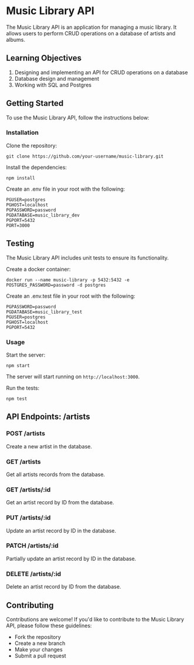 <h1>Music Library API</h1>
<p>The Music Library API is an application for managing a music library. It allows users to perform CRUD operations on a database of artists and albums.</p>
<h2>Learning Objectives</h2>
<ol>
  <li>Designing and implementing an API for CRUD operations on a database</li>
  <li>Database design and management</li>
  <li>Working with SQL and Postgres</li>
</ol>
<h2>Getting Started</h2>
<p>To use the Music Library API, follow the instructions below:</p>
<h3>Installation</h3>
<p>Clone the repository:</p>
<pre><code>git clone https://github.com/your-username/music-library.git</code></pre>
<p>Install the dependencies:</p>
<pre><code>npm install</code></pre>
<p>Create an .env file in your root with the following:</p>
<pre><code>PGUSER=postgres
PGHOST=localhost
PGPASSWORD=password
PGDATABASE=music_library_dev
PGPORT=5432
PORT=3000
</pre></code>

<h2>Testing</h2>
<p>The Music Library API includes unit tests to ensure its functionality.</p>
<p>Create a docker container:</p>
<pre><code>docker run --name music-library -p 5432:5432 -e POSTGRES_PASSWORD=password -d postgres</code></pre>
<p>Create an .env.test file in your root with the following:</p>
<pre><code>PGPASSWORD=password
PGDATABASE=music_library_test
PGUSER=postgres
PGHOST=localhost
PGPORT=5432
</pre></code>

<h3>Usage</h3>

<p>Start the server:</p>
<pre><code>npm start</code></pre>
<p>The server will start running on <code>http://localhost:3000</code>.</p>

<p>Run the tests:</p>
<pre><code>npm test</code></pre>

<h2>API Endpoints: /artists</h2>
<h3>POST /artists</h3>
<p>Create a new artist in the database.</p>
<h3>GET /artists</h3>
<p>Get all artists records from the database.</p>
<h3>GET /artists/:id</h3>
<p>Get an artist record by ID from the database.</p>
<h3>PUT /artists/:id</h3>
<p>Update an artist record by ID in the database.</p>
<h3>PATCH /artists/:id</h3>
<p>Partially update an artist record by ID in the database.</p>
<h3>DELETE /artists/:id</h3>
<p>Delete an artist record by ID from the database.</p>

<h2>Contributing</h2>
<p>Contributions are welcome! If you'd like to contribute to the Music Library API, please follow these guidelines:</p>
<ul>
  <li>Fork the repository</li>
  <li>Create a new branch</li>
  <li>Make your changes</li>
  <li>Submit a pull request</li>
</ul>
